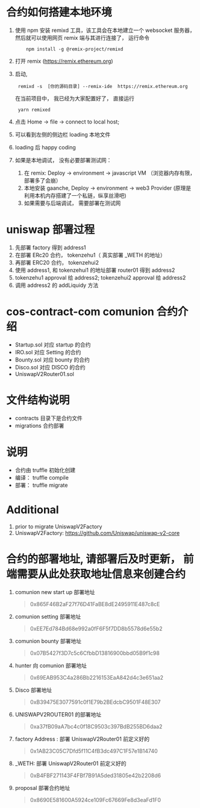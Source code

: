 <!--
 * @Author: Zehui
 * @Date: 2020-07-11 23:56:36
 * @LastEditors  : Please set LastEditors
 * @Description: readme
-->

# 合约如何搭建本地环境

1. 使用 npm 安装 remixd 工具，该工具会在本地建立一个 websocket 服务器，然后就可以使用网页 remix 端与其进行连接了， 运行命令
   ```
       npm install -g @remix-project/remixd
   ```
2. 打开 remix (https://remix.ethereum.org)
3. 启动,

   ```
    remixd -s  [你的源码目录] --remix-ide  https://remix.ethereum.org
   ```

   在当前项目中， 我已经为大家配置好了， 直接运行

   ```
    yarn remixed
   ```

4. 点击 Home -> file -> connect to local host;
5. 可以看到左侧的侧边栏 loading 本地文件
6. loading 后 happy coding
7. 如果是本地调试， 没有必要部署测试网：
   1. 在 remix: Deploy -> environment -> javascript VM （浏览器内存有限， 部署多了会崩）
   2. 本地安装 gaanche, Deploy -> environment -> web3 Provider (原理是利用本机内存搭建了一个私链，纵享丝滑吧)
   3. 如果需要与后端调试， 需要部署在测试网

# uniswap 部署过程

1. 先部署 factory 得到 address1
2. 在部署 ERc20 合约， tokenzehu1（ 真实部署 \_WETH 的地址）
3. 再部署 ERC20 合约， tokenzehui2
4. 使用 address1, 和 tokenzehui1 的地址部署 router01 得到 address2
5. tokenzehu1 approval 给 address2; tokenzehui2 approval 给 address2
6. 调用 address2 的 addLiquidy 方法

# cos-contract-com comunion 合约介绍

- Startup.sol 对应 startup 的合约
- IRO.sol 对应 Setting 的合约
- Bounty.sol 对应 bounty 的合约
- Disco.sol 对应 DISCO 的合约
- UniswapV2Router01.sol

# 文件结构说明

- contracts 目录下是合约文件
- migrations 合约部署

# 说明

- 合约由 truffle 初始化创建
- 编译： truffle compile
- 部署： truffle migrate

# Additional

1. prior to migrate UniswapV2Factory
2. UniswapV2Factory: https://github.com/Uniswap/uniswap-v2-core

# 合约的部署地址, 请部署后及时更新， 前端需要从此处获取地址信息来创建合约

1. comunion new start up 部署地址

   > 0x865F46B2aF27f76D41FaBE8dE2495911E487c8cE

2. comunion setting 部署地址

   > 0xEE7Ed784Bd68e992a0fF6F5f7DD8b5578d6e55b2

3. comunion bounty 部署地址

   > 0x07B5427f3D7c5c6CfbbD13816900bbd05B9f1c98

4. hunter 向 comunion 部署地址

   > 0x69EAB953C4a286Bb2216153EaA842d4c3e651aa2

5. Disco 部署地址

   > 0xB39475E3077591c0f1E79b2BEdcbC9501F48E307

6. UNISWAPV2ROUTER01 的部署地址

   > 0xa37fB09aA7bc4c0f18C9503c397BdB255BD6daa2

7. factory Address : 部署 UniswapV2Router01 前定义好的

   > 0x1AB23C05C7Dfd5f11C4fB3dc497C1F57e1B14740

8. \_WETH: 部署 UniswapV2Router01 前定义好的

   > 0xB4FBF271143F4FBf7B91A5ded31805e42b2208d6

9. proposal 部署合约地址

   > 0x8690E581600A5924ce109Fc67669Fe8d3eaFd1F0
